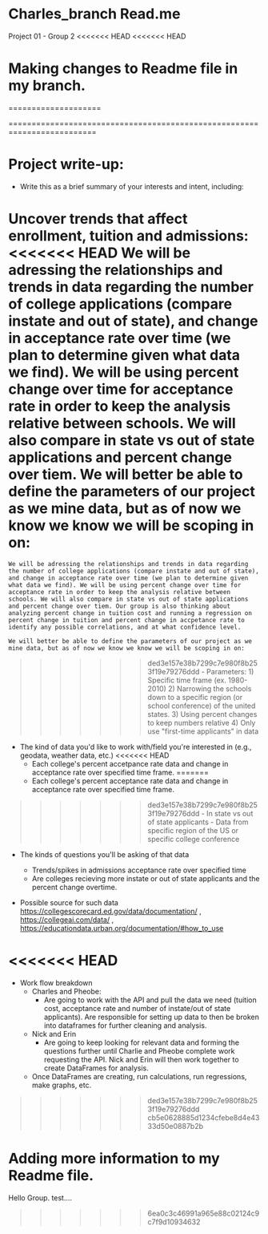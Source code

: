 # Charles_branch Read.me
Project 01 - Group 2
<<<<<<< HEAD
<<<<<<< HEAD

Making changes to Readme file in my branch.
=======
====================

=========================================================================

Project write-up:
=================

- Write this as a brief summary of your interests and intent, including:

Uncover trends that affect enrollment, tuition and admissions:
<<<<<<< HEAD
    We will be adressing the relationships and trends in data regarding the number of college applications (compare instate and out of state), and change in acceptance rate over time (we plan to determine given what data we find). We will be using percent change over time for acceptance rate in order to keep the analysis relative between schools. We will also compare in state vs out of state applications and percent change over tiem. We will better be able to define the parameters of our project as we mine data, but as of now we know we know we will be scoping in on:
=======
    We will be adressing the relationships and trends in data regarding the number of college applications (compare instate and out of state), and change in acceptance rate over time (we plan to determine given what data we find). We will be using percent change over time for acceptance rate in order to keep the analysis relative between schools. We will also compare in state vs out of state applications and percent change over tiem. Our group is also thinking about analyzing percent change in tuition cost and running a regression on percent change in tuition and percent change in accpetance rate to identify any possible correlations, and at what confidence level. 
    
    We will better be able to define the parameters of our project as we mine data, but as of now we know we know we will be scoping in on:
>>>>>>> ded3e157e38b7299c7e980f8b253f19e79276ddd
    - Parameters:
    1) Specific time frame (ex. 1980-2010)
    2) Narrowing the schools down to a specific region (or school conference) of the united states. 
    3) Using percent changes to keep numbers relative
    4) Only use "first-time applicants" in data
    
    
- The kind of data you'd like to work with/field you're interested in (e.g., geodata, weather data, etc.)
<<<<<<< HEAD
    - Each college's percent accetpance rate data and change in acceptance rate over specified time frame.
=======
    - Each college's percent acceptance rate data and change in acceptance rate over specified time frame.
>>>>>>> ded3e157e38b7299c7e980f8b253f19e79276ddd
    - In state vs out of state applicants
    - Data from specific region of the US or specific college conference 

- The kinds of questions you'll be asking of that data
    - Trends/spikes in admissions acceptance rate over specified time
    - Are colleges recieving more instate or out of state applicants and the percent change overtime.

- Possible source for such data
    https://collegescorecard.ed.gov/data/documentation/ ,
    https://collegeai.com/data/ ,
    https://educationdata.urban.org/documentation/#how_to_use 

<<<<<<< HEAD
=======
- Work flow breakdown
    - Charles and Pheobe: 
        - Are going to work with the API and pull the data we need (tuition cost, acceptance rate and number of instate/out of state applicants). Are responsible for setting up data to then be broken into dataframes for further cleaning and analysis.
    - Nick and Erin
        - Are going to keep looking for relevant data and forming the questions further until Charlie and Pheobe complete work requesting the API. Nick and Erin will then work together to create DataFrames for analysis.
    - Once DataFrames are creating, run calculations, run regressions, make graphs, etc. 




>>>>>>> ded3e157e38b7299c7e980f8b253f19e79276ddd
>>>>>>> cb5e0628885d1234cfebe8d4e4333d50e0887b2b

Adding more information to my Readme file.
=======
Hello Group. test....
>>>>>>> 6ea0c3c46991a965e88c02124c9c7f9d10934632

